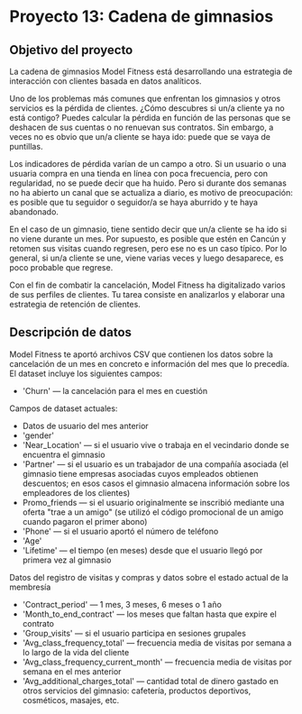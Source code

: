 # Proyecto 13: Cadena de gimnasios

## Objetivo del proyecto

La cadena de gimnasios Model Fitness está desarrollando una estrategia de interacción con clientes basada en datos analíticos.

Uno de los problemas más comunes que enfrentan los gimnasios y otros servicios es la pérdida de clientes. ¿Cómo descubres si un/a cliente ya no está contigo? Puedes calcular la pérdida en función de las personas que se deshacen de sus cuentas o no renuevan sus contratos. Sin embargo, a veces no es obvio que un/a cliente se haya ido: puede que se vaya de puntillas.

Los indicadores de pérdida varían de un campo a otro. Si un usuario o una usuaria compra en una tienda en línea con poca frecuencia, pero con regularidad, no se puede decir que ha huido. Pero si durante dos semanas no ha abierto un canal que se actualiza a diario, es motivo de preocupación: es posible que tu seguidor o seguidor/a se haya aburrido y te haya abandonado.

En el caso de un gimnasio, tiene sentido decir que un/a cliente se ha ido si no viene durante un mes. Por supuesto, es posible que estén en Cancún y retomen sus visitas cuando regresen, pero ese no es un caso típico. Por lo general, si un/a cliente se une, viene varias veces y luego desaparece, es poco probable que regrese.

Con el fin de combatir la cancelación, Model Fitness ha digitalizado varios de sus perfiles de clientes. Tu tarea consiste en analizarlos y elaborar una estrategia de retención de clientes.


## Descripción de datos

Model Fitness te aportó archivos CSV que contienen los datos sobre la cancelación de un mes en concreto e información del mes que lo precedía. El dataset incluye los siguientes campos:

- 'Churn' — la cancelación para el mes en cuestión

Campos de dataset actuales:
- Datos de usuario del mes anterior
- 'gender'
- 'Near_Location' — si el usuario vive o trabaja en el vecindario donde se encuentra el gimnasio
- 'Partner' — si el usuario es un trabajador de una compañía asociada (el gimnasio tiene empresas asociadas cuyos empleados obtienen descuentos; en esos casos el gimnasio almacena información sobre los empleadores de los clientes)
- Promo_friends — si el usuario originalmente se inscribió mediante una oferta "trae a un amigo" (se utilizó el código promocional de un amigo cuando pagaron el primer abono)
- 'Phone' — si el usuario aportó el número de teléfono
- 'Age'
- 'Lifetime' — el tiempo (en meses) desde que el usuario llegó por primera vez al gimnasio

Datos del registro de visitas y compras y datos sobre el estado actual de la membresía
- 'Contract_period' — 1 mes, 3 meses, 6 meses o 1 año
- 'Month_to_end_contract' — los meses que faltan hasta que expire el contrato
- 'Group_visits' — si el usuario participa en sesiones grupales
- 'Avg_class_frequency_total' — frecuencia media de visitas por semana a lo largo de la vida del cliente
- 'Avg_class_frequency_current_month' — frecuencia media de visitas por semana en el mes anterior
- 'Avg_additional_charges_total' — cantidad total de dinero gastado en otros servicios del gimnasio: cafetería, productos deportivos, cosméticos, masajes, etc.
